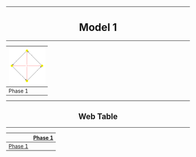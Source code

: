<div align="center">

---
# Model 1 #
---

|<img src="./model1_phase_0.png" width="100" height="100"> |
|---|
|Phase 1|
  
---
## Web Table ##
---
||[Phase 1](./model1_phase_0.png)|
|---|---|
[Phase 1](./model1_phase_0.png)||

</div>
